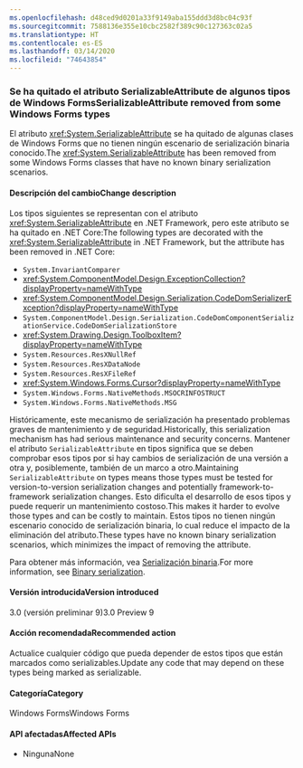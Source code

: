 ```yaml
---
ms.openlocfilehash: d48ced9d0201a33f9149aba155ddd3d8bc04c93f
ms.sourcegitcommit: 7588136e355e10cbc2582f389c90c127363c02a5
ms.translationtype: HT
ms.contentlocale: es-ES
ms.lasthandoff: 03/14/2020
ms.locfileid: "74643854"
---
```

### <a name="serializableattribute-removed-from-some-windows-forms-types"></a><span data-ttu-id="56aed-101">Se ha quitado el atributo SerializableAttribute de algunos tipos de Windows Forms</span><span class="sxs-lookup"><span data-stu-id="56aed-101">SerializableAttribute removed from some Windows Forms types</span></span>

<span data-ttu-id="56aed-102">El atributo <xref:System.SerializableAttribute> se ha quitado de algunas clases de Windows Forms que no tienen ningún escenario de serialización binaria conocido.</span><span class="sxs-lookup"><span data-stu-id="56aed-102">The <xref:System.SerializableAttribute> has been removed from some Windows Forms classes that have no known binary serialization scenarios.</span></span>

#### <a name="change-description"></a><span data-ttu-id="56aed-103">Descripción del cambio</span><span class="sxs-lookup"><span data-stu-id="56aed-103">Change description</span></span>

<span data-ttu-id="56aed-104">Los tipos siguientes se representan con el atributo <xref:System.SerializableAttribute> en .NET Framework, pero este atributo se ha quitado en .NET Core:</span><span class="sxs-lookup"><span data-stu-id="56aed-104">The following types are decorated with the <xref:System.SerializableAttribute> in .NET Framework, but the attribute has been removed in .NET Core:</span></span>

- `System.InvariantComparer`
- <xref:System.ComponentModel.Design.ExceptionCollection?displayProperty=nameWithType>
- <xref:System.ComponentModel.Design.Serialization.CodeDomSerializerException?displayProperty=nameWithType>
- `System.ComponentModel.Design.Serialization.CodeDomComponentSerializationService.CodeDomSerializationStore`
- <xref:System.Drawing.Design.ToolboxItem?displayProperty=nameWithType>
- `System.Resources.ResXNullRef`
- `System.Resources.ResXDataNode`
- `System.Resources.ResXFileRef`
- <xref:System.Windows.Forms.Cursor?displayProperty=nameWithType>
- `System.Windows.Forms.NativeMethods.MSOCRINFOSTRUCT`
- `System.Windows.Forms.NativeMethods.MSG`

<span data-ttu-id="56aed-105">Históricamente, este mecanismo de serialización ha presentado problemas graves de mantenimiento y de seguridad.</span><span class="sxs-lookup"><span data-stu-id="56aed-105">Historically, this serialization mechanism has had serious maintenance and security concerns.</span></span> <span data-ttu-id="56aed-106">Mantener el atributo `SerializableAttribute` en tipos significa que se deben comprobar esos tipos por si hay cambios de serialización de una versión a otra y, posiblemente, también de un marco a otro.</span><span class="sxs-lookup"><span data-stu-id="56aed-106">Maintaining `SerializableAttribute` on types means those types must be tested for version-to-version serialization changes and potentially framework-to-framework serialization changes.</span></span> <span data-ttu-id="56aed-107">Esto dificulta el desarrollo de esos tipos y puede requerir un mantenimiento costoso.</span><span class="sxs-lookup"><span data-stu-id="56aed-107">This makes it harder to evolve those types and can be costly to maintain.</span></span> <span data-ttu-id="56aed-108">Estos tipos no tienen ningún escenario conocido de serialización binaria, lo cual reduce el impacto de la eliminación del atributo.</span><span class="sxs-lookup"><span data-stu-id="56aed-108">These types have no known binary serialization scenarios, which minimizes the impact of removing the attribute.</span></span>

<span data-ttu-id="56aed-109">Para obtener más información, vea [Serialización binaria](~/docs/standard/serialization/binary-serialization.md).</span><span class="sxs-lookup"><span data-stu-id="56aed-109">For more information, see [Binary serialization](~/docs/standard/serialization/binary-serialization.md).</span></span>

#### <a name="version-introduced"></a><span data-ttu-id="56aed-110">Versión introducida</span><span class="sxs-lookup"><span data-stu-id="56aed-110">Version introduced</span></span>

<span data-ttu-id="56aed-111">3.0 (versión preliminar 9)</span><span class="sxs-lookup"><span data-stu-id="56aed-111">3.0 Preview 9</span></span>

#### <a name="recommended-action"></a><span data-ttu-id="56aed-112">Acción recomendada</span><span class="sxs-lookup"><span data-stu-id="56aed-112">Recommended action</span></span>

<span data-ttu-id="56aed-113">Actualice cualquier código que pueda depender de estos tipos que están marcados como serializables.</span><span class="sxs-lookup"><span data-stu-id="56aed-113">Update any code that may depend on these types being marked as serializable.</span></span>

#### <a name="category"></a><span data-ttu-id="56aed-114">Categoría</span><span class="sxs-lookup"><span data-stu-id="56aed-114">Category</span></span>

<span data-ttu-id="56aed-115">Windows Forms</span><span class="sxs-lookup"><span data-stu-id="56aed-115">Windows Forms</span></span>

#### <a name="affected-apis"></a><span data-ttu-id="56aed-116">API afectadas</span><span class="sxs-lookup"><span data-stu-id="56aed-116">Affected APIs</span></span>

- <span data-ttu-id="56aed-117">Ninguna</span><span class="sxs-lookup"><span data-stu-id="56aed-117">None</span></span>

<!--

### Affected APIs

- Not detectable via API analysis

-->
